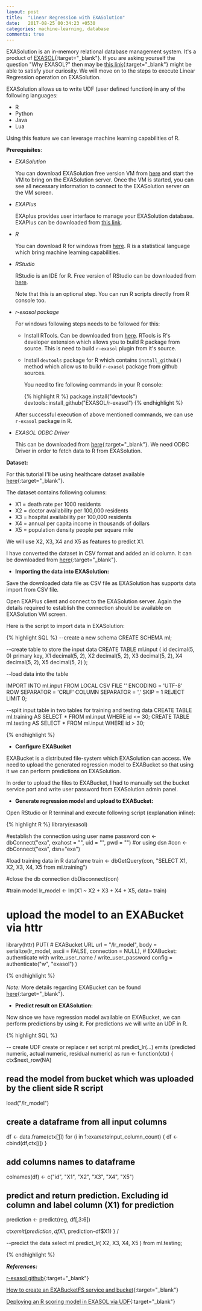 ```yaml
---
layout: post
title:  "Linear Regression with EXASolution"
date:   2017-08-25 00:34:23 +0530
categories: machine-learning, database
comments: true
---
```


EXASolution is an in-memory relational database management system. It's a
product of [EXASOL](http://www.exasol.com/){:target="_blank"}. If you are asking yourself the question "Why EXASOL?" then may be [this link](http://www.exasol.com/site/assets/files/1883/5_top_reasons.pdf){:target="_blank"}
might be able to satisfy your curiosity. We will move on to the steps to execute
 Linear Regression operation on EXASolution.

EXASolution allows us to write UDF (user defined function) in any of the
following languages:

- R
- Python
- Java
- Lua

Using this feature we can leverage machine learning capabilities of R.

**Prerequisites**:

- _EXASolution_

  You can download EXASolution free version VM from [here](https://www.exasol.com/portal/display/DOWNLOAD/Free+Trial) and start the VM to bring on the EXASolution server. Once the VM is started, you can
  see all necessary information to connect to the EXASolution server on the VM
  screen.

- _EXAPlus_

  EXAplus provides user interface to manage your EXASolution database.
  EXAPlus can be downloaded from [this link](https://www.exasol.com/portal/display/DOWNLOAD/6.0).

- _R_

  You can download R for windows from [here](https://cran.r-project.org/).
  R is a statistical language which bring machine learning capabilities.
- _RStudio_

  RStudio is an IDE for R. Free version of RStudio can be downloaded from [here](https://www.rstudio.com/products/rstudio/download/).

  Note that this is an optional step. You can run R scripts directly from R
  console too.

- _r-exasol package_

  For windows following steps needs to be followed for this:

  - Install RTools. Can be downloaded from [here](http://mirror.fcaglp.unlp.edu.ar/CRAN/bin/windows/Rtools/).
    RTools is R's developer extension which allows you to build R package from
    source. This is need to build `r-exasol` plugin from it's source.

  - Install `devtools` package for R which contains `install_github()` method
    which allow us to build `r-exasol` package from github sources.

    You need to fire following commands in your R console:

    {% highlight R %}
    package.install("devtools")
    devtools::install_github("EXASOL/r-exasol")
    {% endhighlight %}


  After successful execution of above mentioned commands, we can use `r-exasol`
  package in R.   

- _EXASOL ODBC Driver_

  This can be downloaded from [here](https://www.exasol.com/portal/display/DOWNLOAD/6.0){:target="_blank"}. We need ODBC Driver
  in order to fetch data to R from EXASolution.

**Dataset:**

For this tutorial I'll be using healthcare dataset available [here](http://college.cengage.com/mathematics/brase/understandable_statistics/7e/students/datasets/mlr/frames/frame.html){:target="_blank"}.

The dataset contains following columns:

- X1 = death rate per 1000 residents
- X2 = doctor availability per 100,000 residents
- X3 = hospital availability per 100,000 residents
- X4 = annual per capita income in thousands of dollars
- X5 = population density people per square mile

We will use X2, X3, X4 and X5 as features to predict X1.

I have converted the dataset in CSV format and added an id column. It can be
downloaded from [here](https://drive.google.com/file/d/0B2AwCXFgWWjNWVNkTDY5UmtuVTg/view?usp=sharing){:target="_blank"}.

- **Importing the data into EXASolution:**

Save the downloaded data file as CSV file as EXASolution has supports data import
from CSV file.

Open EXAPlus client and connect to the EXASolution server. Again the details
required to establish the connection should be available on EXASolution VM screen.

Here is the script to import data in EXASolution:

{% highlight SQL %}
--create a new schema
CREATE SCHEMA ml;

--create table to store the input data
CREATE TABLE ml.input (
                          id decimal(5, 0) primary key,
                          X1 decimal(5, 2),
                          X2 decimal(5, 2),
                          X3 decimal(5, 2),
                          X4 decimal(5, 2),
                          X5 decimal(5, 2)
                      );

--load data into the table

IMPORT INTO ml.input FROM LOCAL CSV
  FILE '<local path of input file>'
  ENCODING = 'UTF-8'
  ROW SEPARATOR = 'CRLF'
  COLUMN SEPARATOR = ','
  SKIP = 1
  REJECT LIMIT 0;

--split input table in two tables for training and testing data
CREATE TABLE ml.training AS SELECT * FROM ml.input WHERE id <= 30;
CREATE TABLE ml.testing AS SELECT * FROM ml.input WHERE id > 30;

{% endhighlight %}

- **Configure EXABucket**

EXABucket is a distributed file-system which EXASolution can access. We need to
upload the generated regression model to EXABucket so that using it we can
perform predictions on EXASolution.

In order to upload the files to EXABucket, I had to manually set the bucket
service port and write user password from EXASolution admin panel.


- **Generate regression model and upload to EXABucket:**

Open RStudio or R terminal and execute following script (explanation inline):

{% highlight R %}
library(exasol)

#establish the connection using user name password
con <- dbConnect("exa", exahost = "<exasol url with port>", uid = "<user-name>", pwd = "<password>")
#or using dsn
#con <- dbConnect("exa", dsn="exa")

#load training data in R dataframe
train <- dbGetQuery(con, "SELECT X1, X2, X3, X4, X5 from ml.training")

#close the db connection
dbDisconnect(con)

#train model
lr_model <- lm(X1 ~ X2 + X3 + X4 + X5, data= train)

# upload the model to an EXABucket via httr
library(httr)
PUT(
	# EXABucket URL
	url = "<exabucket url>/lr_model",
	body = serialize(lr_model, ascii = FALSE, connection = NULL),
	# EXABucket: authenticate with write_user_name / write_user_password
	config = authenticate("w", "exasol")
)

{% endhighlight %}

*Note:* More details regarding EXABucket can be found [here](https://www.exasol.com/support/browse/SOL-503){:target="_blank"}.

- **Predict result on EXASolution:**

Now since we have regression model available on EXABucket, we can perform predictions by using it. For predictions we will write an UDF in R.

{% highlight SQL %}

-- create UDF
create or replace r set script ml.predict_lr(...) emits (predicted numeric, actual numeric, residual numeric) as
run <- function(ctx) {
  ctx$next_row(NA)

  ## read the model from bucket which was uploaded by the client side R script
  load("<exabucket root>/lr_model")

  ## create a dataframe from all input columns
  df <- data.frame(ctx[[1]]())
  for (i in 1:exa$meta$input_column_count) {
    df <- cbind(df,ctx[[i]]())
  }

  ## add columns names to dataframe
  colnames(df) <- c("id", "X1", "X2", "X3", "X4", "X5")

  ## predict and return prediction. Excluding id column and label column (X1) for prediction
  prediction <- predict(reg, df[,3:6])

  ctx$emit(prediction, df$X1, prediction-df$X1)
}
/

--predict the data
select ml.predict_lr(
  X2,
  X3,
  X4,
  X5
) from ml.testing;

{% endhighlight %}

_**References:**_

[r-exasol github](https://github.com/EXASOL/r-exasol){:target="_blank"}

[How to create an EXABucketFS service and bucket](https://www.exasol.com/support/browse/SOL-503){:target="_blank"}

[Deploying an R scoring model in EXASOL via UDF](https://www.exasol.com/support/browse/SOL-542){:target="_blank"}
